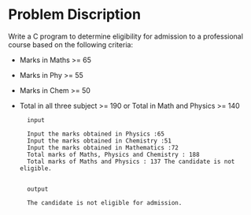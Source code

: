 # Problem Discription

Write a C program to determine eligibility for admission to a professional course based on the following criteria:

- Marks in Maths >= 65
- Marks in Phy >= 55
- Marks in Chem >= 50
- Total in all three subject >= 190 or Total in Math and Physics >= 140


		input 

		Input the marks obtained in Physics :65 
		Input the marks obtained in Chemistry :51 
		Input the marks obtained in Mathematics :72 
		Total marks of Maths, Physics and Chemistry : 188 
		Total marks of Maths and Physics : 137 The candidate is not eligible.


		output

		The candidate is not eligible for admission.

